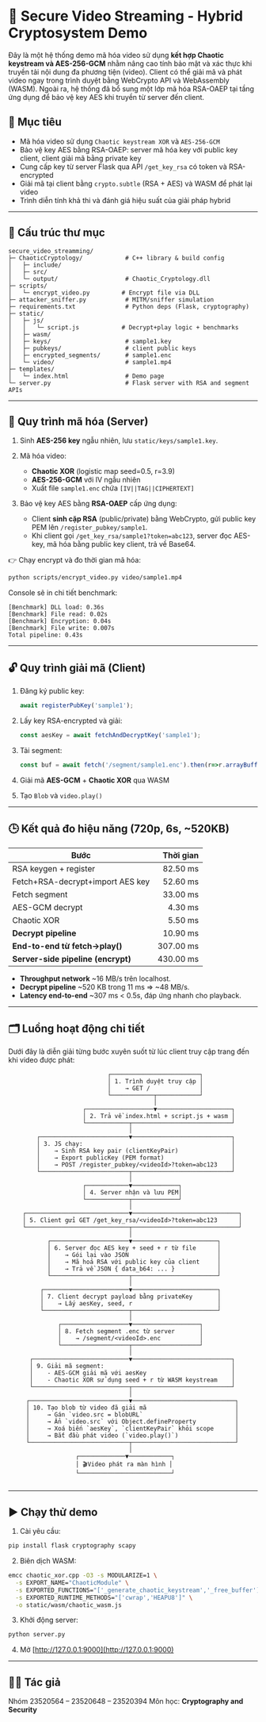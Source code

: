 # 🔐 Secure Video Streaming - Hybrid Cryptosystem Demo

Đây là một hệ thống demo mã hóa video sử dụng **kết hợp Chaotic keystream và AES-256-GCM** nhằm nâng cao tính bảo mật và xác thực khi truyền tải nội dung đa phương tiện (video). Client có thể giải mã và phát video ngay trong trình duyệt bằng WebCrypto API và WebAssembly (WASM). Ngoài ra, hệ thống đã bổ sung một lớp mã hóa RSA-OAEP tại tầng ứng dụng để bảo vệ key AES khi truyền từ server đến client.

## 🎯 Mục tiêu

* Mã hóa video sử dụng `Chaotic keystream XOR` và `AES-256-GCM`
* Bảo vệ key AES bằng RSA-OAEP: server mã hóa key với public key client, client giải mã bằng private key
* Cung cấp key từ server Flask qua API `/get_key_rsa` có token và RSA-encrypted
* Giải mã tại client bằng `crypto.subtle` (RSA + AES) và WASM để phát lại video
* Trình diễn tính khả thi và đánh giá hiệu suất của giải pháp hybrid

---

## 📁 Cấu trúc thư mục

```
secure_video_streamming/
├─ ChaoticCryptology/            # C++ library & build config
│   ├─ include/
│   ├─ src/
│   └─ output/                   # Chaotic_Cryptology.dll
├─ scripts/
│   └─ encrypt_video.py         # Encrypt file via DLL
├─ attacker_sniffer.py           # MITM/sniffer simulation
├─ requirements.txt              # Python deps (Flask, cryptography)
├─ static/
│   ├─ js/
│   │   └─ script.js            # Decrypt+play logic + benchmarks
│   ├─ wasm/
│   ├─ keys/                     # sample1.key
│   ├─ pubkeys/                  # client public keys
│   ├─ encrypted_segments/       # sample1.enc
│   └─ video/                    # sample1.mp4
├─ templates/
│   └─ index.html                # Demo page
└─ server.py                     # Flask server with RSA and segment APIs
```

---

## 🔐 Quy trình mã hóa (Server)

1. Sinh **AES-256 key** ngẫu nhiên, lưu `static/keys/sample1.key`.
2. Mã hóa video:

   * **Chaotic XOR** (logistic map seed=0.5, r=3.9)
   * **AES-256-GCM** với IV ngẫu nhiên
   * Xuất file `sample1.enc` chứa `[IV||TAG||CIPHERTEXT]`
3. Bảo vệ key AES bằng **RSA-OAEP** cấp ứng dụng:

   * Client **sinh cặp RSA** (public/private) bằng WebCrypto, gửi public key PEM lên `/register_pubkey/sample1`.
   * Khi client gọi `/get_key_rsa/sample1?token=abc123`, server đọc AES-key, mã hóa bằng public key client, trả về Base64.

👉 Chạy encrypt và đo thời gian mã hóa:

```bash
python scripts/encrypt_video.py video/sample1.mp4
```

Console sẽ in chi tiết benchmark:

```
[Benchmark] DLL load: 0.36s
[Benchmark] File read: 0.02s
[Benchmark] Encryption: 0.04s
[Benchmark] File write: 0.007s
Total pipeline: 0.43s
```

---

## 🔓 Quy trình giải mã (Client)

1. Đăng ký public key:

   ```js
   await registerPubKey('sample1');
   ```
2. Lấy key RSA-encrypted và giải:

   ```js
   const aesKey = await fetchAndDecryptKey('sample1');
   ```
3. Tải segment:

   ```js
   const buf = await fetch('/segment/sample1.enc').then(r=>r.arrayBuffer());
   ```
4. Giải mã **AES-GCM** + **Chaotic XOR** qua WASM
5. Tạo `Blob` và `video.play()`

---

## 🕒 Kết quả đo hiệu năng (720p, 6s, \~520KB)

| Bước                               | Thời gian |
| ---------------------------------- | --------: |
| RSA keygen + register              |  82.50 ms |
| Fetch+RSA-decrypt+import AES key   |  52.60 ms |
| Fetch segment                      |  33.00 ms |
| AES-GCM decrypt                    |   4.30 ms |
| Chaotic XOR                        |   5.50 ms |
| **Decrypt pipeline**               |  10.90 ms |
| **End-to-end từ fetch→play()**     | 307.00 ms |
| **Server-side pipeline (encrypt)** | 430.00 ms |

* **Throughput network** \~16 MB/s trên localhost.
* **Decrypt pipeline** \~520 KB trong 11 ms ⇒ \~48 MB/s.
* **Latency end-to-end** \~307 ms < 0.5s, đáp ứng nhanh cho playback.

---

## 🗂️ Luồng hoạt động chi tiết

Dưới đây là diễn giải từng bước xuyên suốt từ lúc client truy cập trang đến khi video được phát:

```plaintext
                            ┌─────────────────────────┐
                            │ 1. Trình duyệt truy cập │
                            │    → GET /              │
                            └────────────┬────────────┘
                                         │
                     ┌───────────────────▼─────────────────────┐
                     │ 2. Trả về index.html + script.js + wasm │
                     └────────────┬────────────────────────────┘
                                  │
        ┌─────────────────────────▼────────────────────────────┐
        │ 3. JS chạy:                                          │
        │    → Sinh RSA key pair (clientKeyPair)               │
        │    → Export publicKey (PEM format)                   │
        │    → POST /register_pubkey/<videoId>?token=abc123    │
        └─────────────────────────┬────────────────────────────┘
                                  │
                     ┌────────────▼─────────────┐
                     │ 4. Server nhận và lưu PEM│
                     └────────────┬─────────────┘
                                  │
    ┌─────────────────────────────▼──────────────────────────────┐
    │ 5. Client gửi GET /get_key_rsa/<videoId>?token=abc123      │
    └─────────────────────────────┬──────────────────────────────┘
                                  │
           ┌──────────────────────▼────────────────────────┐
           │ 6. Server đọc AES key + seed + r từ file      │
           │    → Gói lại vào JSON                         │
           │    → Mã hoá RSA với public key của client     │
           │    → Trả về JSON { data_b64: ... }            │
           └──────────────────────┬────────────────────────┘
                                  │
         ┌────────────────────────▼────────────────────────┐
         │ 7. Client decrypt payload bằng privateKey       │
         │    → Lấy aesKey, seed, r                        │
         └────────────────────────┬────────────────────────┘
                                  │
              ┌───────────────────▼───────────────────┐
              │ 8. Fetch segment .enc từ server       │
              │    → /segment/<videoId>.enc           │
              └───────────────────┬───────────────────┘
                                  │
      ┌───────────────────────────▼────────────────────────────┐
      │ 9. Giải mã segment:                                    │
      │    - AES-GCM giải mã với aesKey                        │
      │    - Chaotic XOR sử dụng seed + r từ WASM keystream    │
      └───────────────────────────┬────────────────────────────┘
                                  │
     ┌────────────────────────────▼─────────────────────────────┐
     │ 10. Tạo blob từ video đã giải mã                         │
     │     → Gán `video.src = blobURL`                          │
     │     → Ẩn `video.src` với Object.defineProperty           │
     │     → Xoá biến `aesKey`, `clientKeyPair` khỏi scope      │
     │     → Bắt đầu phát video (`video.play()`)                │
     └────────────────────────────┬─────────────────────────────┘
                                  │
                   ┌─────────────▼────────────┐
                   │ 🎬Video phát ra màn hình │
                   └──────────────────────────┘


```

---

## ▶️ Chạy thử demo

1. Cài yêu cầu:

```bash
pip install flask cryptography scapy
```

2. Biên dịch WASM:

```bash
emcc chaotic_xor.cpp -O3 -s MODULARIZE=1 \
  -s EXPORT_NAME="ChaoticModule" \
  -s EXPORTED_FUNCTIONS="['_generate_chaotic_keystream','_free_buffer']" \
  -s EXPORTED_RUNTIME_METHODS="['cwrap','HEAPU8']" \
  -o static/wasm/chaotic_wasm.js
```

3. Khởi động server:

```bash
python server.py
```

4. Mở [http://127.0.0.1:9000](http://127.0.0.1:9000)

---

## 🧑‍💻 Tác giả

Nhóm 23520564 – 23520648 – 23520394
Môn học: **Cryptography and Security**

```
```
